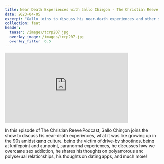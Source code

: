 ```yaml
---
title: Near Death Experiences with Gallo Chingon - The Christian Reeve Podcast 207
date: 2023-04-05
excerpt: "Gallo joins to discuss his near-death experiences and other semi related topics"
collection: feat
header:
  teaser: /images/tcrp207.jpg
  overlay_image: /images/tcrp207.jpg
  overlay_filter: 0.5
---
```


<iframe src='https://open.spotify.com/embed-podcast/episode/6V4ECYYGYK8ZaLdYmseVGV' width='80%' height='232' frameborder='0' allowtransparency='true' allow='encrypted-media'></iframe>

In this episode of The Christian Reeve Podcast, Gallo Chingon joins the show to discuss his near-death experiences, what it was like growing up in the 90s amidst gang culture, being the victim of drive-by shootings, being at knifepoint and gunpoint, paranormal experiences, he discusses how we overcame sex addiction, he shares his thoughts on polyamorous and polysexual relationships, his thoughts on dating apps, and much more!
